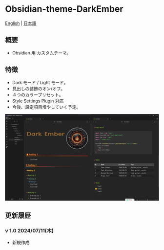 # Obsidian-theme-DarkEmber

[English](README.md) | [日本語](README.ja.md)

## 概要

- Obsidian 用 カスタムテーマ。

## 特徴

- Dark モード / Light モード。
- 見出しの装飾のオン/オフ。
- ４つのカラープリセット。
- [Style Settings Plugin](https://github.com/mgmeyers/obsidian-style-settings) 対応
- 今後、設定項目増やしていく予定。

![screenshot](images/screenshot-HQ.png)

## 更新履歴

### v 1.0 2024/07/11(木)

- 新規作成
